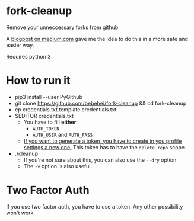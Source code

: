 # fork-cleanup

Remove your unneccessary forks from github

A [blogpost on medium.com](https://medium.com/@icanhazedit/clean-up-unused-github-rpositories-c2549294ee45) gave me the idea to do this in a more safe and easier way.

Requires python 3

# How to run it

- pip3 install --user PyGithub
- git clone https://github.com/bebehei/fork-cleanup && cd fork-cleanup
- cp credentials.txt.template credentials.txt
- $EDITOR credentials.txt
  - You have to fill **either**:
    - `AUTH_TOKEN`
    - `AUTH_USER` and `AUTH_PASS`
  - [If you want to generate a token, you have to create in you profile settings a new one.](https://github.com/settings/tokens) This token has to have the `delete_repo` scope.
- ./cleanup
  - If you're not sure about this, you can also use the `--dry` option.
  - The `-v` option is also useful.

# Two Factor Auth

If you use two factor auth, you have to use a token. Any other possibility won't work.
